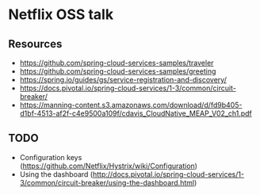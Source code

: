 # Netflix OSS talk

## Resources

- https://github.com/spring-cloud-services-samples/traveler
- https://github.com/spring-cloud-services-samples/greeting
- https://spring.io/guides/gs/service-registration-and-discovery/
- https://docs.pivotal.io/spring-cloud-services/1-3/common/circuit-breaker/
- https://manning-content.s3.amazonaws.com/download/d/fd9b405-d1bf-4513-af2f-c4e9500a109f/cdavis_CloudNative_MEAP_V02_ch1.pdf

## TODO

- Configuration keys (https://github.com/Netflix/Hystrix/wiki/Configuration)
- Using the dashboard (http://docs.pivotal.io/spring-cloud-services/1-3/common/circuit-breaker/using-the-dashboard.html)

